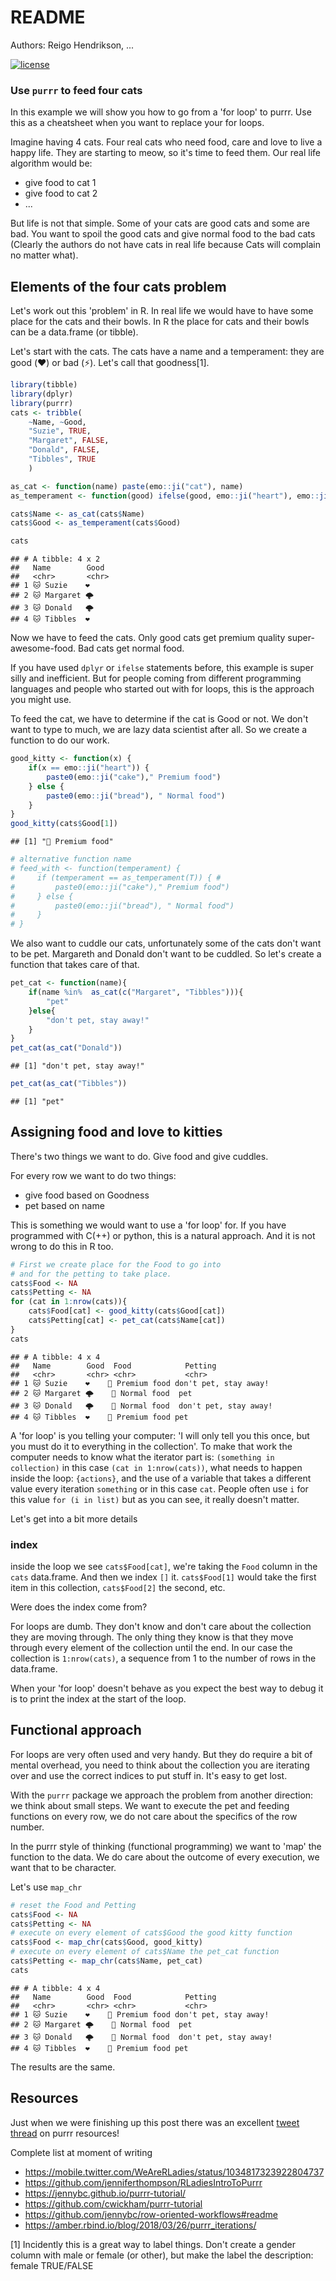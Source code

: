 README
================

Authors: Reigo Hendrikson, ...

[![license](https://img.shields.io/github/license/mashape/apistatus.svg)](https://choosealicense.com/licenses/mit/)

### Use `purrr` to feed four cats

In this example we will show you how to go from a 'for loop' to purrr. Use this as a cheatsheet when you want to replace your for loops.

Imagine having 4 cats. Four real cats who need food, care and love to live a happy life. They are starting to meow, so it's time to feed them. Our real life algorithm would be:

-   give food to cat 1
-   give food to cat 2
-   ...

But life is not that simple. Some of your cats are good cats and some are bad. You want to spoil the good cats and give normal food to the bad cats (Clearly the authors do not have cats in real life because Cats will complain no matter what).

Elements of the four cats problem
---------------------------------

Let's work out this 'problem' in R. In real life we would have to have some place for the cats and their bowls. In R the place for cats and their bowls can be a data.frame (or tibble).

Let's start with the cats. The cats have a name and a temperament: they are good (❤️) or bad (⚡). Let's call that goodness[1].

``` r
library(tibble)
library(dplyr)
library(purrr)
cats <- tribble(
    ~Name, ~Good,
    "Suzie", TRUE,
    "Margaret", FALSE,
    "Donald", FALSE,
    "Tibbles", TRUE
    )

as_cat <- function(name) paste(emo::ji("cat"), name)
as_temperament <- function(good) ifelse(good, emo::ji("heart"), emo::ji("lightning"))

cats$Name <- as_cat(cats$Name)
cats$Good <- as_temperament(cats$Good)

cats
```

    ## # A tibble: 4 x 2
    ##   Name        Good 
    ##   <chr>       <chr>
    ## 1 🐱 Suzie    ❤️   
    ## 2 🐱 Margaret 🌩   
    ## 3 🐱 Donald   🌩   
    ## 4 🐱 Tibbles  ❤️

Now we have to feed the cats. Only good cats get premium quality super-awesome-food. Bad cats get normal food.

If you have used `dplyr` or `ifelse` statements before, this example is super silly and inefficient. But for people coming from different programming languages and people who started out with for loops, this is the approach you might use.

To feed the cat, we have to determine if the cat is Good or not. We don't want to type to much, we are lazy data scientist after all. So we create a function to do our work.

``` r
good_kitty <- function(x) {
    if(x == emo::ji("heart")) {
        paste0(emo::ji("cake")," Premium food")
    } else {
        paste0(emo::ji("bread"), " Normal food")
    }
}
good_kitty(cats$Good[1])
```

    ## [1] "🍰 Premium food"

``` r
# alternative function name
# feed_with <- function(temperament) {
#     if (temperament == as_temperament(T)) { # 
#         paste0(emo::ji("cake")," Premium food")
#     } else {
#         paste0(emo::ji("bread"), " Normal food")
#     }
# }
```

We also want to cuddle our cats, unfortunately some of the cats don't want to be pet. Margareth and Donald don't want to be cuddled. So let's create a function that takes care of that.

``` r
pet_cat <- function(name){
    if(name %in%  as_cat(c("Margaret", "Tibbles"))){
        "pet"
    }else{
        "don't pet, stay away!"
    }
}
pet_cat(as_cat("Donald"))
```

    ## [1] "don't pet, stay away!"

``` r
pet_cat(as_cat("Tibbles"))
```

    ## [1] "pet"

Assigning food and love to kitties
----------------------------------

There's two things we want to do. Give food and give cuddles.

For every row we want to do two things:

-   give food based on Goodness
-   pet based on name

This is something we would want to use a 'for loop' for. If you have programmed with C(++) or python, this is a natural approach. And it is not wrong to do this in R too.

``` r
# First we create place for the Food to go into
# and for the petting to take place. 
cats$Food <- NA
cats$Petting <- NA
for (cat in 1:nrow(cats)){
    cats$Food[cat] <- good_kitty(cats$Good[cat])
    cats$Petting[cat] <- pet_cat(cats$Name[cat])
}
cats
```

    ## # A tibble: 4 x 4
    ##   Name        Good  Food            Petting              
    ##   <chr>       <chr> <chr>           <chr>                
    ## 1 🐱 Suzie    ❤️    🍰 Premium food don't pet, stay away!
    ## 2 🐱 Margaret 🌩    🍞 Normal food  pet                  
    ## 3 🐱 Donald   🌩    🍞 Normal food  don't pet, stay away!
    ## 4 🐱 Tibbles  ❤️    🍰 Premium food pet

A 'for loop' is you telling your computer: 'I will only tell you this once, but you must do it to everything in the collection'. To make that work the computer needs to know what the iterator part is: `(something in collection)` in this case `(cat in 1:nrow(cats))`, what needs to happen inside the loop: `{actions}`, and the use of a variable that takes a different value every iteration `something` or in this case `cat`. People often use `i` for this value `for (i in list)` but as you can see, it really doesn't matter.

Let's get into a bit more details

### index

inside the loop we see `cats$Food[cat]`, we're taking the `Food` column in the `cats` data.frame. And then we index `[]` it. `cats$Food[1]` would take the first item in this collection, `cats$Food[2]` the second, etc.

Were does the index come from?

For loops are dumb. They don't know and don't care about the collection they are moving through. The only thing they know is that they move through every element of the collection until the end. In our case the collection is `1:nrow(cats)`, a sequence from 1 to the number of rows in the data.frame.

When your 'for loop' doesn't behave as you expect the best way to debug it is to print the index at the start of the loop.

Functional approach
-------------------

For loops are very often used and very handy. But they do require a bit of mental overhead, you need to think about the collection you are iterating over and use the correct indices to put stuff in. It's easy to get lost.

With the `purrr` package we approach the problem from another direction: we think about small steps. We want to execute the pet and feeding functions on every row, we do not care about the specifics of the row number.

In the purrr style of thinking (functional programming) we want to 'map' the function to the data. We do care about the outcome of every execution, we want that to be character.

Let's use `map_chr`

``` r
# reset the Food and Petting
cats$Food <- NA
cats$Petting <- NA
# execute on every element of cats$Good the good kitty function
cats$Food <- map_chr(cats$Good, good_kitty)
# execute on every element of cats$Name the pet_cat function
cats$Petting <- map_chr(cats$Name, pet_cat)
cats
```

    ## # A tibble: 4 x 4
    ##   Name        Good  Food            Petting              
    ##   <chr>       <chr> <chr>           <chr>                
    ## 1 🐱 Suzie    ❤️    🍰 Premium food don't pet, stay away!
    ## 2 🐱 Margaret 🌩    🍞 Normal food  pet                  
    ## 3 🐱 Donald   🌩    🍞 Normal food  don't pet, stay away!
    ## 4 🐱 Tibbles  ❤️    🍰 Premium food pet

The results are the same.

Resources
---------

Just when we were finishing up this post there was an excellent [tweet thread](https://mobile.twitter.com/apreshill/status/1036986558887342080) on purrr resources!

Complete list at moment of writing

-   <https://mobile.twitter.com/WeAreRLadies/status/1034817323922804737>
-   <https://github.com/jenniferthompson/RLadiesIntroToPurrr>
-   <https://jennybc.github.io/purrr-tutorial/>
-   <https://github.com/cwickham/purrr-tutorial>
-   <https://github.com/jennybc/row-oriented-workflows#readme>
-   <https://amber.rbind.io/blog/2018/03/26/purrr_iterations/>

[1] Incidently this is a great way to label things. Don't create a gender column with male or female (or other), but make the label the description: female TRUE/FALSE
